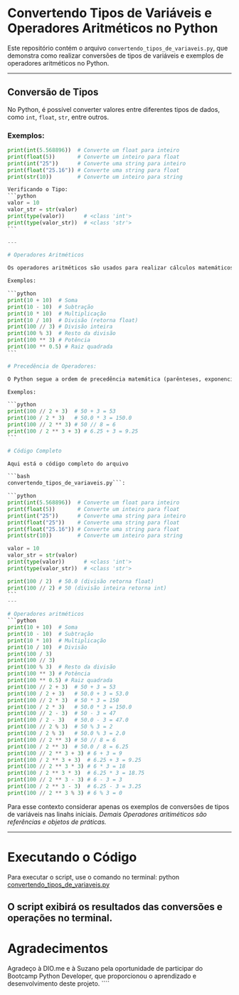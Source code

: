 # Convertendo Tipos de Variáveis e Operadores Aritméticos no Python

Este repositório contém o arquivo `convertendo_tipos_de_variaveis.py`, que demonstra como realizar conversões de tipos de variáveis e exemplos de operadores aritméticos no Python.

---

## Conversão de Tipos

No Python, é possível converter valores entre diferentes tipos de dados, como `int`, `float`, `str`, entre outros.

### Exemplos:

````python
print(int(5.568896))  # Converte um float para inteiro
print(float(5))       # Converte um inteiro para float
print(int("25"))      # Converte uma string para inteiro
print(float("25.16")) # Converte uma string para float
print(str(10))        # Converte um inteiro para string

Verificando o Tipo:
```python
valor = 10
valor_str = str(valor)
print(type(valor))      # <class 'int'>
print(type(valor_str))  # <class 'str'>
```

---

# Operadores Aritméticos

Os operadores aritméticos são usados para realizar cálculos matemáticos no Python.

Exemplos:

```python
print(10 + 10)  # Soma
print(10 - 10)  # Subtração
print(10 * 10)  # Multiplicação
print(10 / 10)  # Divisão (retorna float)
print(100 // 3) # Divisão inteira
print(100 % 3)  # Resto da divisão
print(100 ** 3) # Potência
print(100 ** 0.5) # Raiz quadrada
```

# Precedência de Operadores:

O Python segue a ordem de precedência matemática (parênteses, exponenciação, multiplicação/divisão, soma/subtração).

Exemplos:

```python
print(100 // 2 + 3)  # 50 + 3 = 53
print(100 / 2 * 3)   # 50.0 * 3 = 150.0
print(100 // 2 ** 3) # 50 // 8 = 6
print(100 / 2 ** 3 + 3) # 6.25 + 3 = 9.25
```

# Código Completo

Aqui está o código completo do arquivo

```bash
convertendo_tipos_de_variaveis.py```:

```python
print(int(5.568896))  # Converte um float para inteiro
print(float(5))       # Converte um inteiro para float
print(int("25"))      # Converte uma string para inteiro
print(float("25"))    # Converte uma string para float
print(float("25.16")) # Converte uma string para float
print(str(10))        # Converte um inteiro para string

valor = 10
valor_str = str(valor)
print(type(valor))      # <class 'int'>
print(type(valor_str))  # <class 'str'>

print(100 / 2)  # 50.0 (divisão retorna float)
print(100 // 2) # 50 (divisão inteira retorna int)
```
---

# Operadores aritméticos
```python
print(10 + 10)  # Soma
print(10 - 10)  # Subtração
print(10 * 10)  # Multiplicação
print(10 / 10)  # Divisão
print(100 / 3)
print(100 // 3)
print(100 % 3)  # Resto da divisão
print(100 ** 3) # Potência
print(100 ** 0.5) # Raiz quadrada
print(100 // 2 + 3)  # 50 + 3 = 53
print(100 / 2 + 3)   # 50.0 + 3 = 53.0
print(100 // 2 * 3)  # 50 * 3 = 150
print(100 / 2 * 3)   # 50.0 * 3 = 150.0
print(100 // 2 - 3)  # 50 - 3 = 47
print(100 / 2 - 3)   # 50.0 - 3 = 47.0
print(100 // 2 % 3)  # 50 % 3 = 2
print(100 / 2 % 3)   # 50.0 % 3 = 2.0
print(100 // 2 ** 3) # 50 // 8 = 6
print(100 / 2 ** 3)  # 50.0 / 8 = 6.25
print(100 // 2 ** 3 + 3) # 6 + 3 = 9
print(100 / 2 ** 3 + 3)  # 6.25 + 3 = 9.25
print(100 // 2 ** 3 * 3) # 6 * 3 = 18
print(100 / 2 ** 3 * 3)  # 6.25 * 3 = 18.75
print(100 // 2 ** 3 - 3) # 6 - 3 = 3
print(100 / 2 ** 3 - 3)  # 6.25 - 3 = 3.25
print(100 // 2 ** 3 % 3) # 6 % 3 = 0
````

Para esse contexto considerar apenas os exemplos de conversões de tipos de variáveis nas linahs iniciais.
_*Demais Operadores aritiméticos são referências e objetos de práticas.*_

---

# Executando o Código

Para executar o script, use o comando no terminal:
python [convertendo_tipos_de_variaveis.py](http://_vscodecontentref_/0)

## O script exibirá os resultados das conversões e operações no terminal.

# Agradecimentos

Agradeço à DIO.me e à Suzano pela oportunidade de participar do Bootcamp Python Developer, que proporcionou o aprendizado e desenvolvimento deste projeto. ````
